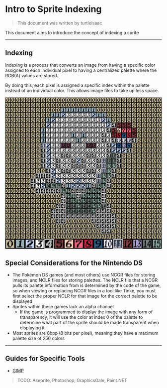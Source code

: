 # Intro to Sprite Indexing
> This document was written by turtleisaac

This document aims to introduce the concept of indexing a sprite

---

## Indexing
Indexing is a process that converts an image from having a specific color assigned to each individual pixel to having a centralized palette where the RGB(A) values are stored.

By doing this, each pixel is assigned a specific index within the palette instead of an individual color. This allows image files to take up less space.

![Indexed Image Example](../../resources/sprite_indexing/indexed_image_example.png)

## Special Considerations for the Nintendo DS
* The Pokémon DS games (and most others) use NCGR files for storing images, and NCLR files for storing palettes. The NCLR file that a NCGR pulls its palette information from is determined by the code of the game, so when viewing or replacing NCGR files in a tool like Tinke, you must first select the proper NCLR for that image for the correct palette to be displayed
* Sprites within these games lack an alpha channel
  * If the game is programmed to display the image with any form of transparency, it will use the color at index 0 of the palette to determine what part of the sprite should be made transparent when displaying it
* Most sprites are 8bpp (8 bits per pixel), meaning they have a maximum palette size of 256 colors

[//]: # (## Formatting Requirements for Specific Sprites)

[//]: # (> Dimensions are in Width x Height format)

[//]: # (* Pokémon Battle Sprites - 16 colors, index 0 is background color - )

---

## Guides for Specific Tools
* [GIMP](../../resources/sprite_indexing/gimp/gimp.md)

> TODO: Aseprite, Photoshop, GraphicsGale, Paint.NET